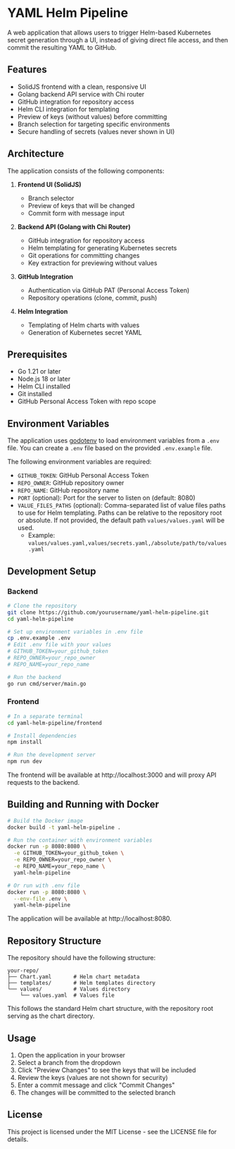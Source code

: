 # YAML Helm Pipeline

A web application that allows users to trigger Helm-based Kubernetes secret generation through a UI, instead of giving direct file access, and then commit the resulting YAML to GitHub.

## Features

- SolidJS frontend with a clean, responsive UI
- Golang backend API service with Chi router
- GitHub integration for repository access
- Helm CLI integration for templating
- Preview of keys (without values) before committing
- Branch selection for targeting specific environments
- Secure handling of secrets (values never shown in UI)

## Architecture

The application consists of the following components:

1. **Frontend UI (SolidJS)**
   - Branch selector
   - Preview of keys that will be changed
   - Commit form with message input

2. **Backend API (Golang with Chi Router)**
   - GitHub integration for repository access
   - Helm templating for generating Kubernetes secrets
   - Git operations for committing changes
   - Key extraction for previewing without values

3. **GitHub Integration**
   - Authentication via GitHub PAT (Personal Access Token)
   - Repository operations (clone, commit, push)

4. **Helm Integration**
   - Templating of Helm charts with values
   - Generation of Kubernetes secret YAML

## Prerequisites

- Go 1.21 or later
- Node.js 18 or later
- Helm CLI installed
- Git installed
- GitHub Personal Access Token with repo scope

## Environment Variables

The application uses [godotenv](https://github.com/joho/godotenv) to load environment variables from a `.env` file. You can create a `.env` file based on the provided `.env.example` file.

The following environment variables are required:

- `GITHUB_TOKEN`: GitHub Personal Access Token
- `REPO_OWNER`: GitHub repository owner
- `REPO_NAME`: GitHub repository name
- `PORT` (optional): Port for the server to listen on (default: 8080)
- `VALUE_FILES_PATHS` (optional): Comma-separated list of value files paths to use for Helm templating. Paths can be relative to the repository root or absolute. If not provided, the default path `values/values.yaml` will be used.
  - Example: `values/values.yaml,values/secrets.yaml,/absolute/path/to/values.yaml`

## Development Setup

### Backend

```bash
# Clone the repository
git clone https://github.com/yourusername/yaml-helm-pipeline.git
cd yaml-helm-pipeline

# Set up environment variables in .env file
cp .env.example .env
# Edit .env file with your values
# GITHUB_TOKEN=your_github_token
# REPO_OWNER=your_repo_owner
# REPO_NAME=your_repo_name

# Run the backend
go run cmd/server/main.go
```

### Frontend

```bash
# In a separate terminal
cd yaml-helm-pipeline/frontend

# Install dependencies
npm install

# Run the development server
npm run dev
```

The frontend will be available at http://localhost:3000 and will proxy API requests to the backend.

## Building and Running with Docker

```bash
# Build the Docker image
docker build -t yaml-helm-pipeline .

# Run the container with environment variables
docker run -p 8080:8080 \
  -e GITHUB_TOKEN=your_github_token \
  -e REPO_OWNER=your_repo_owner \
  -e REPO_NAME=your_repo_name \
  yaml-helm-pipeline

# Or run with .env file
docker run -p 8080:8080 \
  --env-file .env \
  yaml-helm-pipeline
```

The application will be available at http://localhost:8080.

## Repository Structure

The repository should have the following structure:

```
your-repo/
├── Chart.yaml       # Helm chart metadata
├── templates/       # Helm templates directory
└── values/          # Values directory
    └── values.yaml  # Values file
```

This follows the standard Helm chart structure, with the repository root serving as the chart directory.

## Usage

1. Open the application in your browser
2. Select a branch from the dropdown
3. Click "Preview Changes" to see the keys that will be included
4. Review the keys (values are not shown for security)
5. Enter a commit message and click "Commit Changes"
6. The changes will be committed to the selected branch

## License

This project is licensed under the MIT License - see the LICENSE file for details.
